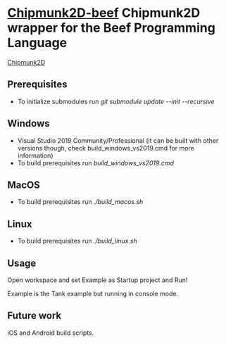 # [Chipmunk2D-beef](https://github.com/jazzbre/Chipmunk2D-beef) Chipmunk2D wrapper for the Beef Programming Language

[Chipmunk2D](https://github.com/slembcke/Chipmunk2D)

## Prerequisites
- To initialize submodules run *git submodule update --init --recursive*

## Windows
- Visual Studio 2019 Community/Professional (it can be built with other versions though, check build_windows_vs2019.cmd for more information)
- To build prerequisites run *build_windows_vs2019.cmd*

## MacOS
- To build prerequisites run *./build_macos.sh*

## Linux
- To build prerequisites run *./build_linux.sh*


## Usage

Open workspace and set Example as Startup project and Run!

Example is the Tank example but running in console mode.

## Future work
iOS and Android build scripts.
